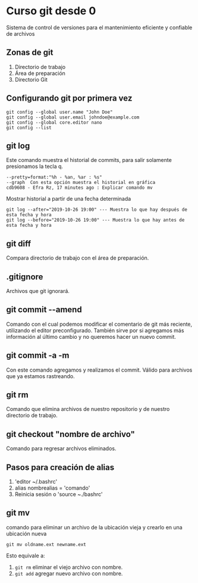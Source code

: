 # Curso git desde 0
Sistema de control de versiones para el mantenimiento eficiente y confiable de archivos

## Zonas de git
1. Directorio de trabajo
2. Área de preparación
3. Directorio Git

## Configurando git por primera vez 
```
git config --global user.name "John Doe"
git config --global user.email johndoe@example.com
git config --global core.editor nano
git config --list
```

## git log
Este comando muestra el historial de commits, para salir solamente presionamos la tecla q.
```
--pretty=format:"%h - %an, %ar : %s"
--graph  Con esta opción muestra el historial en gráfica
cdb9608 - Efra Rz, 17 minutes ago : Explicar comando mv
```
Mostrar historial a partir de una fecha determinada
```
git log --after="2019-10-26 19:00" --- Muestra lo que hay después de esta fecha y hora
git log --before="2019-10-26 19:00" --- Muestra lo que hay antes de esta fecha y hora

```

## git diff
Compara directorio de trabajo con el área de preparación.

## .gitignore
Archivos que git ignorará.

## git commit --amend
Comando con el cual podemos modificar el comentario de git más reciente, utilizando el editor preconfigurado.
También sirve por si agregamos más información al último cambio y no queremos hacer un nuevo commit.

## git commit -a -m
Con este comando agregamos y realizamos el commit. Válido para archivos que ya estamos rastreando.

## git rm
Comando que elimina archivos de nuestro repositorio y de nuestro directorio de trabajo.

## git checkout "nombre de archivo"
Comando para regresar archivos eliminados.

## Pasos para creación de alias
1. 'editor ~/.bashrc'
2. alias nombrealias = 'comando'
3. Reinicia sesión o 'source ~./bashrc'

## git mv
comando para eliminar un archivo de la ubicación vieja y crearlo en una ubicación nueva
```
git mv oldname.ext newname.ext
```
Esto equivale a:
1. `git rm` eliminar el viejo archivo con nombre.
2. `git add` agregar nuevo archivo con nombre.